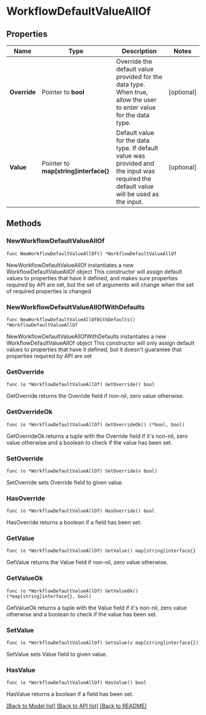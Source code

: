 # WorkflowDefaultValueAllOf

## Properties

Name | Type | Description | Notes
------------ | ------------- | ------------- | -------------
**Override** | Pointer to **bool** | Override the default value provided for the data type. When true, allow the user to enter value for the data type. | [optional] 
**Value** | Pointer to **map[string]interface{}** | Default value for the data type. If default value was provided and the input was required the default value will be used as the input. | [optional] 

## Methods

### NewWorkflowDefaultValueAllOf

`func NewWorkflowDefaultValueAllOf() *WorkflowDefaultValueAllOf`

NewWorkflowDefaultValueAllOf instantiates a new WorkflowDefaultValueAllOf object
This constructor will assign default values to properties that have it defined,
and makes sure properties required by API are set, but the set of arguments
will change when the set of required properties is changed

### NewWorkflowDefaultValueAllOfWithDefaults

`func NewWorkflowDefaultValueAllOfWithDefaults() *WorkflowDefaultValueAllOf`

NewWorkflowDefaultValueAllOfWithDefaults instantiates a new WorkflowDefaultValueAllOf object
This constructor will only assign default values to properties that have it defined,
but it doesn't guarantee that properties required by API are set

### GetOverride

`func (o *WorkflowDefaultValueAllOf) GetOverride() bool`

GetOverride returns the Override field if non-nil, zero value otherwise.

### GetOverrideOk

`func (o *WorkflowDefaultValueAllOf) GetOverrideOk() (*bool, bool)`

GetOverrideOk returns a tuple with the Override field if it's non-nil, zero value otherwise
and a boolean to check if the value has been set.

### SetOverride

`func (o *WorkflowDefaultValueAllOf) SetOverride(v bool)`

SetOverride sets Override field to given value.

### HasOverride

`func (o *WorkflowDefaultValueAllOf) HasOverride() bool`

HasOverride returns a boolean if a field has been set.

### GetValue

`func (o *WorkflowDefaultValueAllOf) GetValue() map[string]interface{}`

GetValue returns the Value field if non-nil, zero value otherwise.

### GetValueOk

`func (o *WorkflowDefaultValueAllOf) GetValueOk() (*map[string]interface{}, bool)`

GetValueOk returns a tuple with the Value field if it's non-nil, zero value otherwise
and a boolean to check if the value has been set.

### SetValue

`func (o *WorkflowDefaultValueAllOf) SetValue(v map[string]interface{})`

SetValue sets Value field to given value.

### HasValue

`func (o *WorkflowDefaultValueAllOf) HasValue() bool`

HasValue returns a boolean if a field has been set.


[[Back to Model list]](../README.md#documentation-for-models) [[Back to API list]](../README.md#documentation-for-api-endpoints) [[Back to README]](../README.md)


